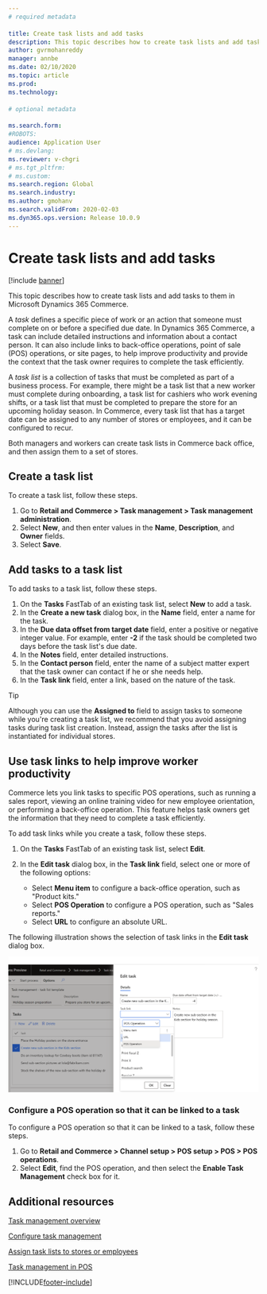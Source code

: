 ```yaml
---
# required metadata

title: Create task lists and add tasks
description: This topic describes how to create task lists and add tasks to them in Microsoft Dynamics 365 Commerce.
author: gvrmohanreddy
manager: annbe
ms.date: 02/10/2020
ms.topic: article
ms.prod: 
ms.technology: 

# optional metadata

ms.search.form:  
#ROBOTS: 
audience: Application User
# ms.devlang: 
ms.reviewer: v-chgri
# ms.tgt_pltfrm: 
# ms.custom: 
ms.search.region: Global
ms.search.industry: 
ms.author: gmohanv
ms.search.validFrom: 2020-02-03
ms.dyn365.ops.version: Release 10.0.9
---
```


# Create task lists and add tasks

[!include [banner](includes/banner.md)]

This topic describes how to create task lists and add tasks to them in Microsoft Dynamics 365 Commerce.

A *task* defines a specific piece of work or an action that someone must complete on or before a specified due date. In Dynamics 365 Commerce, a task can include detailed instructions and information about a contact person. It can also include links to back-office operations, point of sale (POS) operations, or site pages, to help improve productivity and provide the context that the task owner requires to complete the task efficiently.

A *task list* is a collection of tasks that must be completed as part of a business process. For example, there might be a task list that a new worker must complete during onboarding, a task list for cashiers who work evening shifts, or a task list that must be completed to prepare the store for an upcoming holiday season. In Commerce, every task list that has a target date can be assigned to any number of stores or employees, and it can be configured to recur.

Both managers and workers can create task lists in Commerce back office, and then assign them to a set of stores.

## Create a task list

To create a task list, follow these steps.

1. Go to **Retail and Commerce \> Task management \> Task management administration**.
1. Select **New**, and then enter values in the **Name**, **Description**, and **Owner** fields.
1. Select **Save**.

## Add tasks to a task list

To add tasks to a task list, follow these steps.
 
1. On the **Tasks** FastTab of an existing task list, select **New** to add a task.
1. In the **Create a new task** dialog box, in the **Name** field, enter a name for the task.
1. In the **Due data offset from target date** field, enter a positive or negative integer value. For example, enter **-2** if the task should be completed two days before the task list's due date.
1. In the **Notes** field, enter detailed instructions.
1. In the **Contact person** field, enter the name of a subject matter expert that the task owner can contact if he or she needs help.
1. In the **Task link** field, enter a link, based on the nature of the task.

> [!TIP]
> Although you can use the **Assigned to** field to assign tasks to someone while you're creating a task list, we recommend that you avoid assigning tasks during task list creation. Instead, assign the tasks after the list is instantiated for individual stores.

## Use task links to help improve worker productivity

Commerce lets you link tasks to specific POS operations, such as running a sales report, viewing an online training video for new employee orientation, or performing a back-office operation. This feature helps task owners get the information that they need to complete a task efficiently.

To add task links while you create a task, follow these steps.

1. On the **Tasks** FastTab of an existing task list, select **Edit**.
1. In the **Edit task** dialog box, in the **Task link** field, select one or more of the following options:

    - Select **Menu item** to configure a back-office operation, such as "Product kits."
    - Select **POS Operation** to configure a POS operation, such as "Sales reports."
    - Select **URL** to configure an absolute URL.

The following illustration shows the selection of task links in the **Edit task** dialog box.

![Selecting task links in the Edit task dialog box](media/HQ-POS-Tasks-Linking.png)

### Configure a POS operation so that it can be linked to a task

To configure a POS operation so that it can be linked to a task, follow these steps.

1. Go to **Retail and Commerce \> Channel setup \> POS setup \> POS \> POS operations**.
1. Select **Edit**, find the POS operation, and then select the **Enable Task Management** check box for it.

## Additional resources

[Task management overview](task-mgmt-overview.md)

[Configure task management](task-mgmt-configure.md)

[Assign task lists to stores or employees](task-mgmt-assign-lists.md)

[Task management in POS](task-mgmt-POS.md)


[!INCLUDE[footer-include](../includes/footer-banner.md)]
